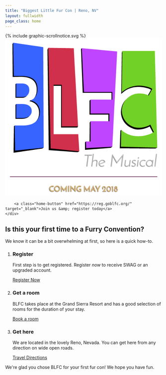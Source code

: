 ```yaml
---
title: "Biggest Little Fur Con | Reno, NV"
layout: fullwidth
page_class: home
---
```

<div id="home-curtain-left"></div>
<div id="home-curtain-right"></div>
<div id="home-curtain-main"><div id="home-curtain-end"></div></div>

<div id="home-scroll-notice">{% include graphic-scrollnotice.svg %}</div>
<div id="home-stage" class="big-chunk textcenter">
	<div id="home-stage-content">
		<img src="/assets/theme/home-logo.png" alt="BLFC the Musical | Coming May 2018">

		<a class="home-button" href="https://reg.goblfc.org/" target="_blank">Join us &amp; register today</a>
	</div>
</div>

<script>
$(window).scroll(function(){

	var wScroll = $(this).scrollTop();
	var wHeight = $(window).height();

	// scroll notice fade out
		if ( wScroll > 10 ) {
			$('#home-scroll-notice').css({
				'opacity' : '0'
			});
		}

	// after curtain raised, make elements scroll with page
		if ( wScroll > wHeight - 1 ) {
			$('#page-content').addClass('home-scroll');
			//console.log('Dooooowwnn');
		}
		if ( wScroll < wHeight + 1 ) {
			$('#page-content').removeClass('home-scroll');
			//console.log('and uuup');
		}

});
</script>


<div id="home-content" class="textcenter">
	<h2>Is this your first time to a Furry Convention?</h2>
	<p>We know it can be a bit overwhelming at first, so here is a quick how-to.</p>
	<ol class="nobull">
		<li class="one_third">
			<h3>Register</h3>
			<p>First step is to get registered. Register <em>now</em> to receive SWAG or an upgraded account.</p>
			<a class="button" href="https://reg.goblfc.org" target="_blank">Register Now</a>
		</li>
		<li class="one_third">
			<h3>Get a room</h3>
			<p>BLFC takes place at the Grand Sierra Resort and has a good selection of rooms for the duration of your stay.</p>
			<a class="button" href="/hotel/">Book a room</a>
		</li>
		<li class="one_third">
			<h3>Get here</h3>
			<p>We are located in the lovely Reno, Nevada. You can get here from any direction on wide open roads.</p>
			<a class="button" href="/travel/">Travel Directions</a>
		</li>
	</ol>
	<div class="clear"></div>
	<p>We're glad you chose BLFC for your first fur con! We hope you have fun.</p>
</div>
